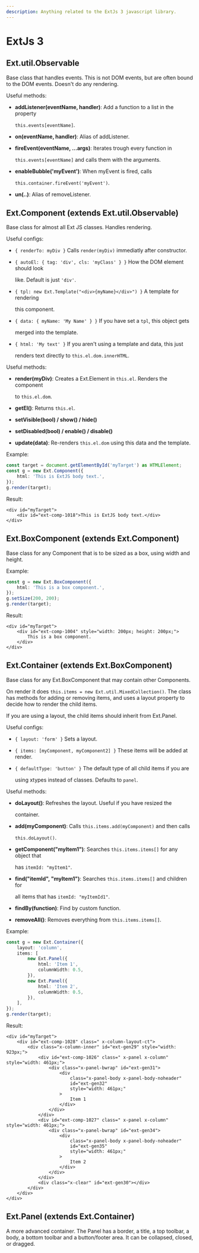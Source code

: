 ```yaml
---
description: Anything related to the ExtJs 3 javascript library.
---
```


# ExtJs 3

## Ext.util.Observable

Base class that handles events. This is not DOM events, but are often bound to the DOM events. Doesn't do any rendering.

Useful methods:

* **addListener\(eventName, handler\)**: Add a function to a list in the property

  `this.events[eventName]`.

* **on\(eventName, handler\)**: Alias of addListener.
* **fireEvent\(eventName, ...args\)**: Iterates trough every function in

  `this.events[eventName]` and calls them with the arguments.

* **enableBubble\('myEvent'\)**: When myEvent is fired, calls

  `this.container.fireEvent('myEvent')`.

* **un\(..\)**: Alias of removeListener.

## Ext.Component \(extends Ext.util.Observable\)

Base class for almost all Ext JS classes. Handles rendering.

Useful configs:

* `{ renderTo: myDiv }` Calls `render(myDiv)` immediatly after constructor.
* `{ autoEl: { tag: 'div', cls: 'myClass' } }` How the DOM element should look

  like. Default is just `'div'`.

* `{ tpl: new Ext.Template("<div>{myName}</div>") }` A template for rendering

  this component.

* `{ data: { myName: 'My Name' } }` If you have set a `tpl`, this object gets

  merged into the template.

* `{ html: 'My text' }` If you aren't using a template and data, this just

  renders text directly to `this.el.dom.innerHTML`.

Useful methods:

* **render\(myDiv\)**: Creates a Ext.Element in `this.el`. Renders the component

  to `this.el.dom`.

* **getEl\(\)**: Returns `this.el`.
* **setVisible\(bool\) / show\(\) / hide\(\)**
* **setDisabled\(bool\) / enable\(\) / disable\(\)**
* **update\(data\)**: Re-renders `this.el.dom` using this data and the template.

Example:

```typescript
const target = document.getElementById('myTarget') as HTMLElement;
const g = new Ext.Component({
    html: 'This is ExtJS body text.',
});
g.render(target);
```

Result:

```markup
<div id="myTarget">
    <div id="ext-comp-1018">This is ExtJS body text.</div>
</div>
```

## Ext.BoxComponent \(extends Ext.Component\)

Base class for any Component that is to be sized as a box, using width and height.

Example:

```typescript
const g = new Ext.BoxComponent({
    html: 'This is a box component.',
});
g.setSize(200, 200);
g.render(target);
```

Result:

```markup
<div id="myTarget">
    <div id="ext-comp-1004" style="width: 200px; height: 200px;">
        This is a box component.
    </div>
</div>
```

## Ext.Container \(extends Ext.BoxComponent\)

Base class for any Ext.BoxComponent that may contain other Components.

On render it does `this.items = new Ext.util.MixedCollection()`. The class has methods for adding or removing items, and uses a layout property to decide how to render the child items.

If you are using a layout, the child items should inherit from Ext.Panel.

Useful configs:

* `{ layout: 'form' }` Sets a layout.
* `{ items: [myComponent, myComponent2] }` These items will be added at render.
* `{ defaultType: 'button' }` The default type of all child items if you are

  using xtypes instead of classes. Defaults to `panel`.

Useful methods:

* **doLayout\(\)**: Refreshes the layout. Useful if you have resized the

  container.

* **add\(myComponent\)**: Calls `this.items.add(myComponent)` and then calls

  `this.doLayout()`.

* **getComponent\("myItem1"\)**: Searches `this.items.items[]` for any object that

  has `itemId: "myItem1"`.

* **find\("itemId", "myItem1"\)**: Searches `this.items.items[]` and children for

  all items that has `itemId: "myItemId1"`.

* **findBy\(function\)**: Find by custom function.
* **removeAll\(\)**: Removes everything from `this.items.items[]`.

Example:

```typescript
const g = new Ext.Container({
    layout: 'column',
    items: [
        new Ext.Panel({
            html: 'Item 1',
            columnWidth: 0.5,
        }),
        new Ext.Panel({
            html: 'Item 2',
            columnWidth: 0.5,
        }),
    ],
});
g.render(target);
```

Result:

```markup
<div id="myTarget">
    <div id="ext-comp-1028" class=" x-column-layout-ct">
        <div class="x-column-inner" id="ext-gen29" style="width: 923px;">
            <div id="ext-comp-1026" class=" x-panel x-column" style="width: 461px;">
                <div class="x-panel-bwrap" id="ext-gen31">
                    <div
                        class="x-panel-body x-panel-body-noheader"
                        id="ext-gen32"
                        style="width: 461px;"
                    >
                        Item 1
                    </div>
                </div>
            </div>
            <div id="ext-comp-1027" class=" x-panel x-column" style="width: 461px;">
                <div class="x-panel-bwrap" id="ext-gen34">
                    <div
                        class="x-panel-body x-panel-body-noheader"
                        id="ext-gen35"
                        style="width: 461px;"
                    >
                        Item 2
                    </div>
                </div>
            </div>
            <div class="x-clear" id="ext-gen30"></div>
        </div>
    </div>
</div>
```

## Ext.Panel \(extends Ext.Container\)

A more advanced container. The Panel has a border, a title, a top toolbar, a body, a bottom toolbar and a button/footer area. It can be collapsed, closed, or dragged.

